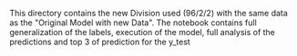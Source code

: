 This directory contains the new Division used (96/2/2) with the same data as the "Original Model with new Data". The notebook contains full generalization of the labels, execution of the model, full analysis of the predictions and top 3 of prediction for the y_test
